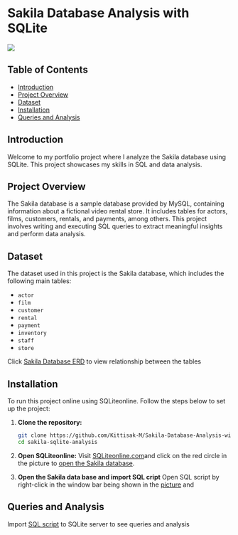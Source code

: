# Sakila Database Analysis with SQLite
![](https://upload.wikimedia.org/wikipedia/commons/3/38/SQLite370.svg)


## Table of Contents
- [Introduction](#introduction)
- [Project Overview](#project-overview)
- [Dataset](#dataset)
- [Installation](#installation)
- [Queries and Analysis](#queries-and-analysis)


## Introduction
Welcome to my portfolio project where I analyze the Sakila database using SQLite. This project showcases my skills in SQL and data analysis.

## Project Overview
The Sakila database is a sample database provided by MySQL, containing information about a fictional video rental store. It includes tables for actors, films, customers, rentals, and payments, among others. This project involves writing and executing SQL queries to extract meaningful insights and perform data analysis.

## Dataset
The dataset used in this project is the Sakila database, which includes the following main tables:
- `actor`
- `film`
- `customer`
- `rental`
- `payment`
- `inventory`
- `staff`
- `store`

Click [Sakila Database ERD](https://github.com/Kittisak-M/Sakila-Database-Analysis-with-SQLite/blob/main/pictures/SQLite3%20Sakila%20Sample%20Database%20ERD.png) to view relationship between the tables

## Installation
To run this project online using SQLiteonline. Follow the steps below to set up the project:

1. **Clone the repository:**
   ```bash
   git clone https://github.com/Kittisak-M/Sakila-Database-Analysis-with-SQLite.git
   cd sakila-sqlite-analysis

2. **Open SQLiteonline:**
   Visit [SQLiteonline.com](https://sqliteonline.com/)and click on the red circle in the picture to [open the Sakila database](https://github.com/Kittisak-M/Sakila-Database-Analysis-with-SQLite/blob/main/pictures/sakila_db_click.png).
   
3. **Open the Sakila data base and import SQL cript**
   Open SQL script by right-click in the window bar being shown in the [picture](https://github.com/Kittisak-M/Sakila-Database-Analysis-with-SQLite/blob/main/open_from_file.png) and 

## Queries and Analysis
 Import [SQL script](https://github.com/Kittisak-M/Sakila-Database-Analysis-with-SQLite/tree/main/sql_script) to SQLite server to see queries and analysis

   
   

